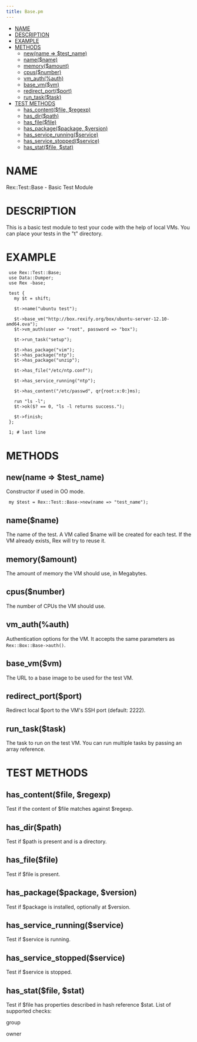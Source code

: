 ```yaml
---
title: Base.pm
---
```


-   [NAME](#NAME)
-   [DESCRIPTION](#DESCRIPTION)
-   [EXAMPLE](#EXAMPLE)
-   [METHODS](#METHODS)
    -   [new(name =&gt; $test\_name)](#new-name-test_name-)
    -   [name($name)](#name-name-)
    -   [memory($amount)](#memory-amount-)
    -   [cpus($number)](#cpus-number-)
    -   [vm\_auth(%auth)](#vm_auth-auth-)
    -   [base\_vm($vm)](#base_vm-vm-)
    -   [redirect\_port($port)](#redirect_port-port-)
    -   [run\_task($task)](#run_task-task-)
-   [TEST METHODS](#TEST-METHODS)
    -   [has\_content($file, $regexp)](#has_content-file-regexp-)
    -   [has\_dir($path)](#has_dir-path-)
    -   [has\_file($file)](#has_file-file-)
    -   [has\_package($package, $version)](#has_package-package-version-)
    -   [has\_service\_running($service)](#has_service_running-service-)
    -   [has\_service\_stopped($service)](#has_service_stopped-service-)
    -   [has\_stat($file, $stat)](#has_stat-file-stat-)

# NAME

Rex::Test::Base - Basic Test Module

# DESCRIPTION

This is a basic test module to test your code with the help of local VMs. You can place your tests in the "t" directory.

# EXAMPLE

     use Rex::Test::Base;
     use Data::Dumper;
     use Rex -base;
     
     test {
       my $t = shift;
     
       $t->name("ubuntu test");
     
       $t->base_vm("http://box.rexify.org/box/ubuntu-server-12.10-amd64.ova");
       $t->vm_auth(user => "root", password => "box");
     
       $t->run_task("setup");
     
       $t->has_package("vim");
       $t->has_package("ntp");
       $t->has_package("unzip");
     
       $t->has_file("/etc/ntp.conf");
     
       $t->has_service_running("ntp");
     
       $t->has_content("/etc/passwd", qr{root:x:0:}ms);
     
       run "ls -l";
       $t->ok($? == 0, "ls -l returns success.");
     
       $t->finish;
     };
     
     1; # last line

# METHODS

## new(name =&gt; $test\_name)

Constructor if used in OO mode.

     my $test = Rex::Test::Base->new(name => "test_name");

## name($name)

The name of the test. A VM called $name will be created for each test. If the VM already exists, Rex will try to reuse it.

## memory($amount)

The amount of memory the VM should use, in Megabytes.

## cpus($number)

The number of CPUs the VM should use.

## vm\_auth(%auth)

Authentication options for the VM. It accepts the same parameters as `Rex::Box::Base->auth()`.

## base\_vm($vm)

The URL to a base image to be used for the test VM.

## redirect\_port($port)

Redirect local $port to the VM's SSH port (default: 2222).

## run\_task($task)

The task to run on the test VM. You can run multiple tasks by passing an array reference.

# TEST METHODS

## has\_content($file, $regexp)

Test if the content of $file matches against $regexp.

## has\_dir($path)

Test if $path is present and is a directory.

## has\_file($file)

Test if $file is present.

## has\_package($package, $version)

Test if $package is installed, optionally at $version.

## has\_service\_running($service)

Test if $service is running.

## has\_service\_stopped($service)

Test if $service is stopped.

## has\_stat($file, $stat)

Test if $file has properties described in hash reference $stat. List of supported checks:

group  

owner  
